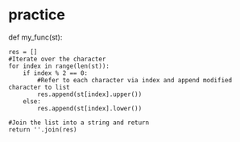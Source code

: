 # practice
def my_func(st):

    res = []
    #Iterate over the character
    for index in range(len(st)):
        if index % 2 == 0:
            #Refer to each character via index and append modified character to list
            res.append(st[index].upper())
        else:
            res.append(st[index].lower())

    #Join the list into a string and return
    return ''.join(res)
